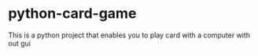 # python-card-game
This is a python project that enables you to play card with a computer with out gui
